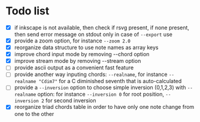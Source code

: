 # Todo list

- [x] if inkscape is not available, then check if rsvg present, if none present, then send error message on stdout only in case of `--export` use
- [x] provide a zoom option, for instance `--zoom 2.0`
- [x] reorganize data structure to use note names as array keys
- [x] improve chord input mode by removing --chord option
- [x] improve stream mode by removing --stream option
- [ ] provide ascii output as a convenient fast feature
- [ ] provide another way inputing chords: `--realname`, for instance `--realname "Cdim7"` for a C diminished seventh that is auto-calculated
- [ ] provide a `--inversion` option to choose simple inversion (0,1,2,3) with `--realname` option: for instance `--inversion 0` for root position, `--inversion 2` for second inversion
- [x] reorganize triad chords table in order to have only one note change from one to the other
